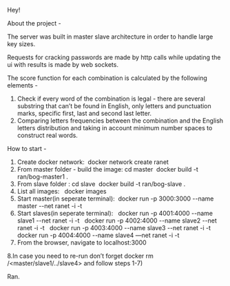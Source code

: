 Hey!

About the project -

The server was built in master slave architecture in order to handle large key sizes.

Requests for cracking passwords are made by http calls while updating the ui with results is made by web sockets. 

The score function for each combination is calculated by the following elements -
1. Check if every word of the combination is legal - there are several substring that can’t be found in English, only letters and punctuation marks, specific first, last and second last letter.
2. Comparing letters frequencies between the combination and the English letters distribution and taking in account minimum number spaces to construct real words. 

How to start -

1. Create docker network:    docker network create ranet 
2. From master folder - build the image:
   cd master    docker build -t ran/bog-master1 . 
3. From slave folder :
   cd slave    docker build -t ran/bog-slave . 
4. List all images:     docker images  
5. Start master(in seperate terminal):    docker run -p 3000:3000  --name master --net ranet -i -t  <image-id-master> 
6. Start slaves(in seperate terminal):     docker run -p 4001:4000 --name slave1 --net ranet -i -t  <image-id-slave>    docker run -p 4002:4000 --name slave2 --net ranet -i -t  <image-id-slave>    docker run -p 4003:4000 --name slave3 --net ranet -i -t  <image-id-slave>    docker run -p 4004:4000 --name slave4 —net ranet -i -t  <image-id-slave> 
7. From the browser, navigate to localhost:3000

8.In case you need to re-run don’t forget docker rm /<master/slave1/../slave4> and follow steps 1-7)

Ran.